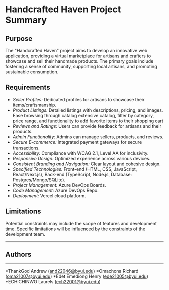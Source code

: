 # Handcrafted Haven Project Summary

## Purpose

The "Handcrafted Haven" project aims to develop an innovative web application, providing a virtual marketplace for artisans and crafters to showcase and sell their handmade products. The primary goals include fostering a sense of community, supporting local artisans, and promoting sustainable consumption.

## Requirements

- _Seller Profiles:_ Dedicated profiles for artisans to showcase their items/craftsmanship.
- _Product Listings:_ Detailed listings with descriptions, pricing, and images. Ease browsing through catalog extensive catalog, filter by category, price range, and functionality to add favorite items to their shopping cart
- _Reviews and Ratings:_ Users can provide feedback for artisans and their products.
- _Admin Functionality:_ Admins can manage sellers, products, and reviews.
- _Secure E-commerce:_ Integrated payment gateways for secure transactions.
- _Accessibility:_ Compliance with WCAG 2.1, Level AA for inclusivity.
- _Responsive Design:_ Optimized experience across various devices.
- _Consistent Branding and Navigation:_ Clear layout and cohesive design.
- _Specified Technologies:_ Front-end (HTML, CSS, JavaScript, React/Next.js), Back-end (TypeScript, Node.js, Database: Postgres/Mongo/SQLite).
- _Project Management:_ Azure DevOps Boards.
- _Code Management:_ Azure DevOps Repo.
- _Deployment:_ Vercel cloud platform.

## Limitations

Potential constraints may include the scope of features and development time. Specific limitations will be influenced by the constraints of the development team.

---

## Authors

---

*ThankGod Andrew (and22046@byui.edu)
*Omachona Richard (oma21007@byui.edu)
*Edet Emediong Henry (ede21005@byui.edu)
*ECHICHINWO Laurels (ech22001@byui.edu)
